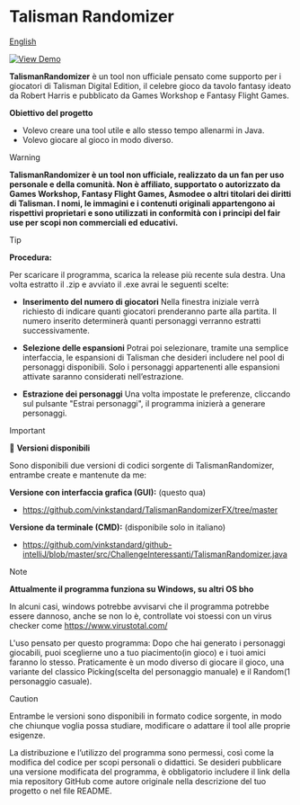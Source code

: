 # Talisman Randomizer

[English](README.md)

[![View Demo](https://img.shields.io/badge/▶%20View%20Demo-gray)](img/clip.gif)

**TalismanRandomizer** è un tool non ufficiale pensato come supporto per i giocatori di Talisman Digital Edition, il celebre gioco da tavolo fantasy ideato da Robert Harris e pubblicato da Games Workshop e Fantasy Flight Games.

**Obiettivo del progetto**

- Volevo creare una tool utile e allo stesso tempo allenarmi in Java.
- Volevo giocare al gioco in modo diverso.

> [!WARNING]
> **TalismanRandomizer è un tool non ufficiale, realizzato da un fan per uso personale e della comunità.
> Non è affiliato, supportato o autorizzato da Games Workshop, Fantasy Flight Games, Asmodee o altri titolari dei diritti di Talisman.
> I nomi, le immagini e i contenuti originali appartengono ai rispettivi proprietari e sono utilizzati in conformità con i principi del fair use per scopi non commerciali ed educativi.**

> [!TIP]
> **Procedura:**
> 
> Per scaricare il programma, scarica la release più recente sula destra. Una volta estratto il .zip e avviato il .exe avrai le seguenti scelte:
> - **Inserimento del numero di giocatori**
>  Nella finestra iniziale verrà richiesto di indicare quanti giocatori prenderanno parte alla partita. Il numero inserito determinerà quanti personaggi verranno estratti successivamente.
> 
> - **Selezione delle espansioni**
> Potrai poi selezionare, tramite una semplice interfaccia, le espansioni di Talisman che desideri includere nel pool di personaggi disponibili. Solo i personaggi appartenenti alle espansioni attivate saranno considerati
> nell’estrazione.
>
> - **Estrazione dei personaggi**
> Una volta impostate le preferenze, cliccando sul pulsante "Estrai personaggi", il programma inizierà a generare personaggi.

> [!IMPORTANT]  
> 🔗 **Versioni disponibili**
>
> Sono disponibili due versioni di codici sorgente di TalismanRandomizer, entrambe create e mantenute da me:
>
> **Versione con interfaccia grafica (GUI):** (questo qua)
> - https://github.com/vinkstandard/TalismanRandomizerFX/tree/master
>
> **Versione da terminale (CMD):** (disponibile solo in italiano)
> - https://github.com/vinkstandard/github-intelliJ/blob/master/src/ChallengeInteressanti/TalismanRandomizer.java

> [!NOTE]
> **Attualmente il programma funziona su Windows, su altri OS bho**
> 
> In alcuni casi, windows potrebbe avvisarvi che il programma potrebbe essere dannoso, anche se non lo è, controllate voi stoessi con un virus checker come https://www.virustotal.com/
> 
> L'uso pensato per questo programma:
> Dopo che hai generato i personaggi giocabili, puoi sceglierne uno a tuo piacimento(in gioco) e i tuoi amici faranno lo stesso.
> Praticamente è un modo diverso di giocare il gioco, una variante del classico Picking(scelta del personaggio manuale) e il Random(1 personaggio casuale).

> [!CAUTION]
> Entrambe le versioni sono disponibili in formato codice sorgente, in modo che chiunque voglia possa studiare, modificare o adattare il tool alle proprie esigenze.
>
> La distribuzione e l’utilizzo del programma sono permessi, così come la modifica del codice per scopi personali o didattici.
> Se desideri pubblicare una versione modificata del programma, è obbligatorio includere il link della mia repository GitHub come autore originale nella descrizione del tuo progetto o nel file README.
